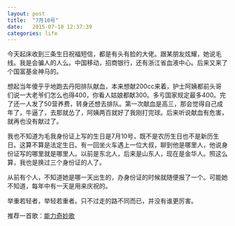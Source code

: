 ```yaml
---
layout: post
title:  "7月10号"
date:   2015-07-10 12:37:39
categories: life
---
```


今天起床收到三条生日祝福短信，都是有头有脸的大佬。跟某朋友炫耀，她说毛线。我是会骗人的人么。中国移动，招商银行，还有浙江省血液中心。后来又来了个国富基金神马的。  

想起当年傻乎乎地跑去丹阳排队献血，本来想献200cc来着，护士阿姨都前头哥们说一大老爷们怎么也得400，你看人姑娘都献300。多亏国家规定最多400。完了还一人发了50营养费，转身还想去排队。第一次献血是高三，那会觉得自己成年了，牛逼了，去那就怂了，阿姨两百就好了我刚打完球。后来听说献血有危害，就再也没有献过了。  

我也不知道为毛我身份证上写的生日是7月10号，既不是农历生日也不是新历生日。这算不算是法定生日。有一回坐火车遇上一位大叔，聊到他是哪里人，他说身份证写的哪里就是哪里人。以前是东北人，后来是山东人，现在是金华人。照这么算，我也是换过三个身份证的人了。  

从前有个人，不知道她是哪一天出生的，办身份证的时候就随便报了一个。可能她不知道，每年中有一天是用来庆祝的。  

举重若轻者，举轻若重者。只不过走的路不同而已，并没有谁更厉害。  

推荐一首歌：[能力奇妙歌](http://music.163.com/#/song?id=29431066)



